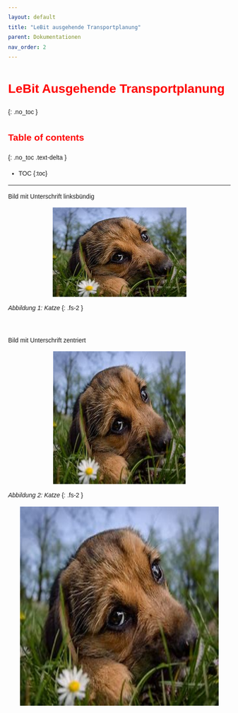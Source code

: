 ```yaml
---
layout: default
title: "LeBit ausgehende Transportplanung"
parent: Dokumentationen
nav_order: 2
---
```




# LeBit Ausgehende Transportplanung
 
{: .no_toc }

## Table of contents
{: .no_toc .text-delta }

- TOC
{:toc}

--- 

<style>
  body {
    font-family: 'Arial', sans-serif;
    line-height: 1.6;
  }

  h1, h2, h3 {
    color: red;
  }
  img {
      margin: 0 auto;
      display: block; 
    }

</style>

Bild mit Unterschrift linksbündig


![](../../assets/images/Transportplanung/Hund.jpg)

*Abbildung 1: Katze*
{: .fs-2 }

<br>

Bild mit Unterschrift zentriert


<img src="../../assets/images/Transportplanung/Hund.jpg" alt="Hund" title="Hund" height="300" width="300" />

*Abbildung 2: Katze*
{: .fs-2 }


<img src="../../assets/images/Transportplanung/Hund.jpg" alt="Hund" title="Hund" height="450" width="450" />

